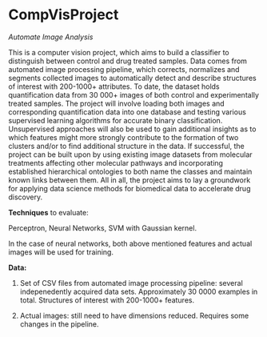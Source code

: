 CompVisProject
==============

*Automate Image Analysis*


This is a computer vision project, which aims to build a classifier to distinguish between control and drug treated samples. Data comes from automated image processing pipeline, which corrects, normalizes and segments collected images to automatically detect and describe structures of interest with 200-1000+ attributes. To date, the dataset holds quantification data from 30 000+ images of both control and experimentally treated samples. The project will involve loading both images and corresponding quantification data into one database and testing various supervised learning algorithms for accurate binary classification. Unsupervised approaches will also be used to gain additional insights as to which features might more strongly contribute to the formation of two clusters and/or to find additional structure in the data. If successful, the project can be built upon by using existing image datasets from molecular treatments affecting other molecular pathways and incorporating established hierarchical ontologies to both name the classes and maintain known links between them. All in all, the project aims to lay a groundwork for applying data science methods for biomedical data to accelerate drug discovery. 


**Techniques** to evaluate:

Perceptron, Neural Networks, SVM with Gaussian kernel.

In the case of neural networks, both above mentioned features and actual images will be used for training.

**Data:**
1. Set of CSV files from automated image processing pipeline: several indepenedently acquired data sets. Approximately 30 0000 examples in total. Structures of interest with 200-1000+ features.
                                                                                                                                                                        
2. Actual images: still need to have dimensions reduced. Requires some changes in the pipeline.
                                                                                                                                                                                

